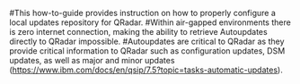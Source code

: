 #This how-to-guide provides instruction on how to properly configure a local updates repository for QRadar.
#Within air-gapped environments there is zero internet connection, making the ability to retrieve Autoupdates directly to QRadar impossible.
#Autoupdates are critical to QRadar as they provide critical information to QRadar such as configuration updates, DSM updates, as well as major and minor updates (https://www.ibm.com/docs/en/qsip/7.5?topic=tasks-automatic-updates).
